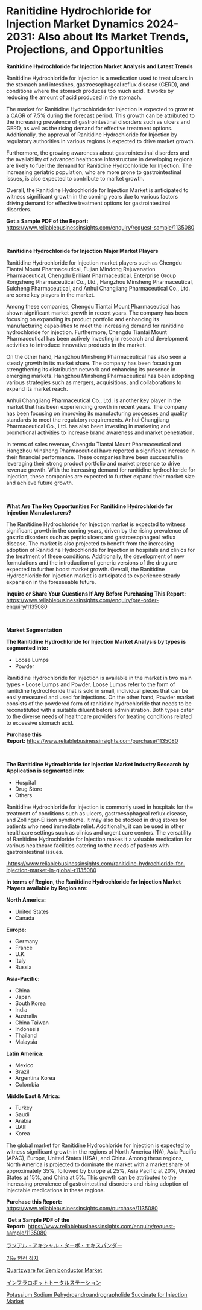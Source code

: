 <p><h1>Ranitidine Hydrochloride for Injection Market Dynamics 2024-2031: Also about Its Market Trends, Projections, and Opportunities</h1></p><p><strong>Ranitidine Hydrochloride for Injection Market Analysis and Latest Trends</strong></p>
<p><p>Ranitidine Hydrochloride for Injection is a medication used to treat ulcers in the stomach and intestines, gastroesophageal reflux disease (GERD), and conditions where the stomach produces too much acid. It works by reducing the amount of acid produced in the stomach. </p><p>The market for Ranitidine Hydrochloride for Injection is expected to grow at a CAGR of 7.5% during the forecast period. This growth can be attributed to the increasing prevalence of gastrointestinal disorders such as ulcers and GERD, as well as the rising demand for effective treatment options. Additionally, the approval of Ranitidine Hydrochloride for Injection by regulatory authorities in various regions is expected to drive market growth.</p><p>Furthermore, the growing awareness about gastrointestinal disorders and the availability of advanced healthcare infrastructure in developing regions are likely to fuel the demand for Ranitidine Hydrochloride for Injection. The increasing geriatric population, who are more prone to gastrointestinal issues, is also expected to contribute to market growth.</p><p>Overall, the Ranitidine Hydrochloride for Injection Market is anticipated to witness significant growth in the coming years due to various factors driving demand for effective treatment options for gastrointestinal disorders.</p></p>
<p><strong>Get a Sample PDF of the Report:&nbsp;</strong> <a href="https://www.reliablebusinessinsights.com/enquiry/request-sample/1135080">https://www.reliablebusinessinsights.com/enquiry/request-sample/1135080</a></p>
<p>&nbsp;</p>
<p><strong>Ranitidine Hydrochloride for Injection Major Market Players</strong></p>
<p><p>Ranitidine Hydrochloride for Injection market players such as Chengdu Tiantai Mount Pharmaceutical, Fujian Mindong Rejuvenation Pharmaceutical, Chengdu Brilliant Pharmaceutical, Enterprise Group Rongsheng Pharmaceutical Co., Ltd., Hangzhou Minsheng Pharmaceutical, Suicheng Pharmaceutical, and Anhui Changjiang Pharmaceutical Co., Ltd. are some key players in the market.</p><p>Among these companies, Chengdu Tiantai Mount Pharmaceutical has shown significant market growth in recent years. The company has been focusing on expanding its product portfolio and enhancing its manufacturing capabilities to meet the increasing demand for ranitidine hydrochloride for injection. Furthermore, Chengdu Tiantai Mount Pharmaceutical has been actively investing in research and development activities to introduce innovative products in the market.</p><p>On the other hand, Hangzhou Minsheng Pharmaceutical has also seen a steady growth in its market share. The company has been focusing on strengthening its distribution network and enhancing its presence in emerging markets. Hangzhou Minsheng Pharmaceutical has been adopting various strategies such as mergers, acquisitions, and collaborations to expand its market reach.</p><p>Anhui Changjiang Pharmaceutical Co., Ltd. is another key player in the market that has been experiencing growth in recent years. The company has been focusing on improving its manufacturing processes and quality standards to meet the regulatory requirements. Anhui Changjiang Pharmaceutical Co., Ltd. has also been investing in marketing and promotional activities to increase brand awareness and market penetration.</p><p>In terms of sales revenue, Chengdu Tiantai Mount Pharmaceutical and Hangzhou Minsheng Pharmaceutical have reported a significant increase in their financial performance. These companies have been successful in leveraging their strong product portfolio and market presence to drive revenue growth. With the increasing demand for ranitidine hydrochloride for injection, these companies are expected to further expand their market size and achieve future growth.</p></p>
<p>&nbsp;</p>
<p><strong>What Are The Key Opportunities For Ranitidine Hydrochloride for Injection Manufacturers?</strong></p>
<p><p>The Ranitidine Hydrochloride for Injection market is expected to witness significant growth in the coming years, driven by the rising prevalence of gastric disorders such as peptic ulcers and gastroesophageal reflux disease. The market is also projected to benefit from the increasing adoption of Ranitidine Hydrochloride for Injection in hospitals and clinics for the treatment of these conditions. Additionally, the development of new formulations and the introduction of generic versions of the drug are expected to further boost market growth. Overall, the Ranitidine Hydrochloride for Injection market is anticipated to experience steady expansion in the foreseeable future.</p></p>
<p><strong>Inquire or Share Your Questions If Any Before Purchasing This Report:</strong> <a href="https://www.reliablebusinessinsights.com/enquiry/pre-order-enquiry/1135080">https://www.reliablebusinessinsights.com/enquiry/pre-order-enquiry/1135080</a></p>
<p>&nbsp;</p>
<p><strong>Market Segmentation</strong></p>
<p><strong>The Ranitidine Hydrochloride for Injection Market Analysis by types is segmented into:</strong></p>
<p><ul><li>Loose Lumps</li><li>Powder</li></ul></p>
<p><p>Ranitidine Hydrochloride for Injection is available in the market in two main types - Loose Lumps and Powder. Loose Lumps refer to the form of ranitidine hydrochloride that is sold in small, individual pieces that can be easily measured and used for injections. On the other hand, Powder market consists of the powdered form of ranitidine hydrochloride that needs to be reconstituted with a suitable diluent before administration. Both types cater to the diverse needs of healthcare providers for treating conditions related to excessive stomach acid.</p></p>
<p><strong>Purchase this Report:&nbsp;</strong><a href="https://www.reliablebusinessinsights.com/purchase/1135080">https://www.reliablebusinessinsights.com/purchase/1135080</a></p>
<p>&nbsp;</p>
<p><strong>The Ranitidine Hydrochloride for Injection Market Industry Research by Application is segmented into:</strong></p>
<p><ul><li>Hospital</li><li>Drug Store</li><li>Others</li></ul></p>
<p><p>Ranitidine Hydrochloride for Injection is commonly used in hospitals for the treatment of conditions such as ulcers, gastroesophageal reflux disease, and Zollinger-Ellison syndrome. It may also be stocked in drug stores for patients who need immediate relief. Additionally, it can be used in other healthcare settings such as clinics and urgent care centers. The versatility of Ranitidine Hydrochloride for Injection makes it a valuable medication for various healthcare facilities catering to the needs of patients with gastrointestinal issues.</p></p>
<p><a href="https://www.reliablebusinessinsights.com/ranitidine-hydrochloride-for-injection-market-in-global-r1135080">&nbsp;https://www.reliablebusinessinsights.com/ranitidine-hydrochloride-for-injection-market-in-global-r1135080</a></p>
<p><strong>In terms of Region, the Ranitidine Hydrochloride for Injection Market Players available by Region are:</strong></p>
<p>
    <p> <strong> North America: </strong>
        <ul>
            <li>United States</li>
            <li>Canada</li>
        </ul>
        </p> 
    <p> <strong> Europe: </strong>
        <ul>
            <li>Germany</li>
            <li>France</li>
            <li>U.K.</li>
            <li>Italy</li>
            <li>Russia</li>
        </ul>
        </p> 
    <p> <strong> Asia-Pacific: </strong>
        <ul>
            <li>China</li>
            <li>Japan</li>
            <li>South Korea</li>
            <li>India</li>
            <li>Australia</li>
            <li>China Taiwan</li>
            <li>Indonesia</li>
            <li>Thailand</li>
            <li>Malaysia</li>
        </ul>
        </p> 
    <p> <strong> Latin America: </strong>
        <ul>
            <li>Mexico</li>
            <li>Brazil</li>
            <li>Argentina Korea</li>
            <li>Colombia</li>
        </ul>
        </p> 
    <p> <strong> Middle East & Africa: </strong>
        <ul>
            <li>Turkey</li>
            <li>Saudi</li>
            <li>Arabia</li>
            <li>UAE</li>
            <li>Korea</li>
        </ul>
    </p>
    </p>
<p><p>The global market for Ranitidine Hydrochloride for Injection is expected to witness significant growth in the regions of North America (NA), Asia Pacific (APAC), Europe, United States (USA), and China. Among these regions, North America is projected to dominate the market with a market share of approximately 35%, followed by Europe at 25%, Asia Pacific at 20%, United States at 15%, and China at 5%. This growth can be attributed to the increasing prevalence of gastrointestinal disorders and rising adoption of injectable medications in these regions.</p></p>
<p><strong>Purchase this Report: </strong><a href="https://www.reliablebusinessinsights.com/purchase/1135080">https://www.reliablebusinessinsights.com/purchase/1135080</a></p>
<p>&nbsp;<strong>Get a Sample PDF of the Report:&nbsp;&nbsp;</strong><a href="https://www.reliablebusinessinsights.com/enquiry/request-sample/1135080">https://www.reliablebusinessinsights.com/enquiry/request-sample/1135080</a></p>
<p><strong></strong></p>
<p><p><a href="https://github.com/hwbcz413288296/Market-Research-Report-List-2/blob/main/1254394106218.md">ラジアル・アキシャル・ターボ・エキスパンダー</a></p><p><a href="https://github.com/Hubertstyenger6685/Market-Research-Report-List-2/blob/main/7156932100101.md">기능 안전 장치</a></p><p><a href="https://issuu.com/reportprime-2/docs/quartzware-for-semiconductor-market-size-2030.pptx">Quartzware for Semiconductor Market</a></p><p><a href="https://github.com/JacksonWiza1924/Market-Research-Report-List-2/blob/main/1175509106219.md">インフラロボットトータルステーション</a></p><p><a href="https://github.com/derrinmiltonellis35gcl/Market-Research-Report-List-3/blob/main/potassium-sodium-pehydroandroandrographolide-succinate-for-injection-market.md">Potassium Sodium Pehydroandroandrographolide Succinate for Injection Market</a></p></p>